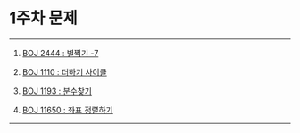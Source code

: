 # 1주차 문제

---

1. [BOJ 2444 : 별찍기 -7](https://www.acmicpc.net/problem/2444)

2. [BOJ 1110 : 더하기 사이클](https://www.acmicpc.net/problem/1110)

3. [BOJ 1193 : 분수찾기](https://www.acmicpc.net/problem/1193)

4. [BOJ 11650 : 좌표 정렬하기](https://www.acmicpc.net/problem/11650)

---
